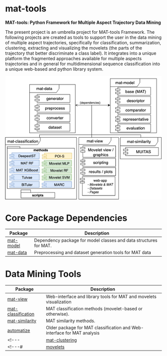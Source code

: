 # mat-tools

**MAT-tools: Python Framework for Multiple Aspect Trajectory Data Mining**

The present project is an umbrella project for MAT-tools Framework. The following projects are created as tools to support the user in the data mining of multiple aspect trajectories, specifically for classification, summarization, clustering, extracting and visualizing the movelets (the parts of the trajectory that better discriminate a class label). It integrates into a unique platform the fragmented approaches available for multiple aspects trajectories and in general for multidimensional sequence classification into a unique web-based and python library system.

![MAT-Tools Diagram](MAT-Tools.png) 

# Core Package Dependencies

| **Package**                                               | **Description**                                                                              |
|-----------------------------------------------------------|----------------------------------------------------------------------------------------------|
| [mat-model](https://github.com/mat-analysis/mat-model)       | Dependency package for model classes and data structures for MAT.                            |
| [mat-data](https://github.com/mat-analysis/mat-data)         | Preprocessing and dataset generation tools for MAT data                                      |

# Data Mining Tools

| **Package**                                               | **Description**                                                                              |
|-----------------------------------------------------------|----------------------------------------------------------------------------------------------|
| [mat-view](https://github.com/mat-analysis/mat-view)         | Web-interface and library tools for MAT and movelets visualization                           |
| [mat-classification](https://github.com/mat-analysis/mat-classification) | MAT classification methods (movelet-based or otherwise).                                     |
| [mat-similarity](https://github.com/mat-analysis/mat-similarity) | MAT similarity methods.                                     |
| [automatize](https://github.com/ttportela/automatize)     | Older package for MAT classification and Web-interface for MAT analysis  |
<!---| [mat-clustering](https://github.com/mat-analysis/mat-clustering) | MAT clustering methods.                                     |--->
<!---# | [movelets](https://github.com/mat-analysis/movelets)         | MAT feature extraction methods (NEW methods based on movelets)                               |--->